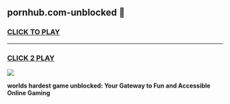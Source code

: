 
## pornhub.com-unblocked 👋
<h3>
<a href="https://premium.freeplayer.one?title=pornhub.com-unblocked&ref=14F">CLICK TO PLAY</a></h3>
<hr>

<h3>
<a href="https://premium.freeplayer.one?title=pornhub.com-unblocked&ref=14F">CLICK 2 PLAY</a>
  
</h3>

<a href="https://premium.freeplayer.one?title=pornhub.com-unblocked&ref=12F/"><img src="https://clearcache.store/games.png"></a>


**worlds hardest game unblocked: Your Gateway to Fun and Accessible Online Gaming**
